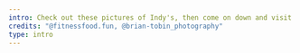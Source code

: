 ```yaml
---
intro: Check out these pictures of Indy's, then come on down and visit us in person!
credits: "@fitnessfood.fun, @brian-tobin_photography"
type: intro
---
```

